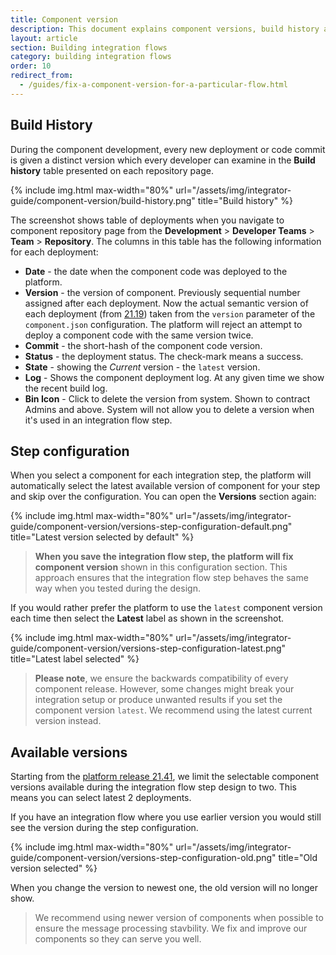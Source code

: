 ```yaml
---
title: Component version
description: This document explains component versions, build history and how to fix a component version for a particular flow step.
layout: article
section: Building integration flows
category: building integration flows
order: 10
redirect_from:
  - /guides/fix-a-component-version-for-a-particular-flow.html
---
```


## Build History

During the component development, every new deployment or code commit is given a
distinct version which every developer can examine in the **Build history** table
presented on each repository page.

{% include img.html max-width="80%" url="/assets/img/integrator-guide/component-version/build-history.png" title="Build history" %}

The screenshot shows table of deployments when you navigate to component repository
page from the **Development** > **Developer Teams** > **Team** > **Repository**.
The columns in this table has the following information for each deployment:
*   **Date** - the date when the component code was deployed to the platform.
*   **Version** - the version of component. Previously sequential number assigned after each deployment. Now the actual semantic version of each deployment (from [21.19](/releases/21.19)) taken from the `version` parameter of the `component.json` configuration. The platform will reject an attempt to deploy a component code with the same version twice.
*   **Commit** - the short-hash of the component code version.
*   **Status** - the deployment status. The check-mark means a success.
*   **State** - showing the *Current* version - the `latest` version.
*   **Log** - Shows the component deployment log. At any given time we show the recent build log.
*   **Bin Icon** - Click to delete the version from system. Shown to contract Admins and above. System will not allow you to delete a version when it's used in an integration flow step.


## Step configuration

When you select a component for each integration step, the platform will automatically
select the latest available version of component for your step and skip over the configuration.
You can open the **Versions** section again:

{% include img.html max-width="80%" url="/assets/img/integrator-guide/component-version/versions-step-configuration-default.png" title="Latest version selected by default" %}

> **When you save the integration flow step, the platform will fix component version**
> shown in this configuration section. This approach ensures that the integration flow
> step behaves the same way when you tested during the design.

If you would rather prefer the platform to use the `latest` component version each
time then select the **Latest** label as shown in the screenshot.

{% include img.html max-width="80%" url="/assets/img/integrator-guide/component-version/versions-step-configuration-latest.png" title="Latest label selected" %}

> **Please note**, we ensure the backwards compatibility of every component release.
> However, some changes might break your integration setup or produce unwanted
> results if you set the component version `latest`. We recommend using the latest
> current version instead.

## Available versions

Starting from the [platform release 21.41](/releases/21.41#reduce-list-of-component-version),
we limit the selectable component versions available during the integration flow
step design to two. This means you can select latest 2 deployments.

If you have an integration flow where you use earlier version you would still see
the version during the step configuration.

{% include img.html max-width="80%" url="/assets/img/integrator-guide/component-version/versions-step-configuration-old.png" title="Old version selected" %}

When you change the version to newest one, the old version will no longer show.

> We recommend using newer version of components when possible to ensure the
> message processing stavbility. We fix and improve our components so they can
> serve you well.
